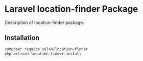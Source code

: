 # Laravel location-finder Package

Description of location-finder package.

## Installation

```bash
composer require sslah/location-finder
php artisan location-finder:install
```
